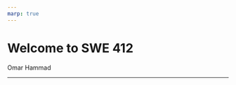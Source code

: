 ```yaml
---
marp: true
---
```


# Welcome to SWE 412
Omar Hammad

---

<!-- 

Goals today: 

- introduce the syllabus 
- agree on the meeting times
- Ask them to apply for DTV 
- see the progress of each


 -->
